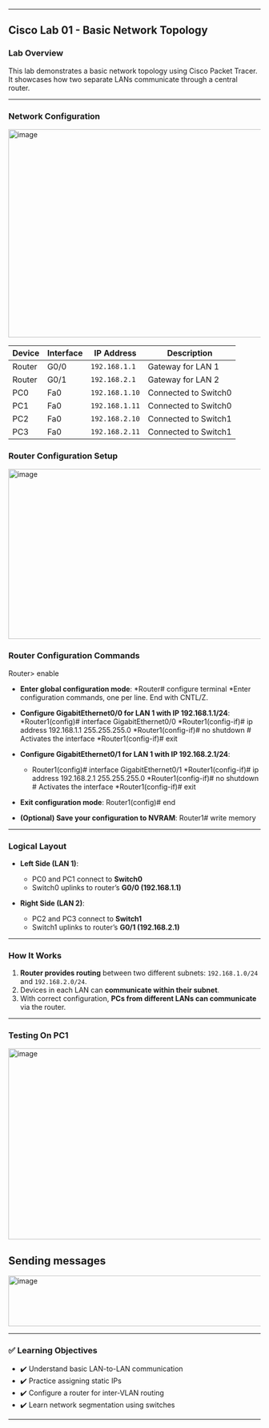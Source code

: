 
---

## Cisco Lab 01 - Basic Network Topology


### Lab Overview

This lab demonstrates a basic network topology using Cisco Packet Tracer. It showcases how two separate LANs communicate through a central router.

---

### Network Configuration
<img width="846" height="415" alt="image" src="https://github.com/user-attachments/assets/9d5a1ec9-7198-4c00-ad3a-2cc497f0ebd1" />

| Device | Interface | IP Address     | Description          |
| ------ | --------- | -------------- | -------------------- |
| Router | G0/0      | `192.168.1.1`  | Gateway for LAN 1    |
| Router | G0/1      | `192.168.2.1`  | Gateway for LAN 2    |
| PC0    | Fa0       | `192.168.1.10` | Connected to Switch0 |
| PC1    | Fa0       | `192.168.1.11` | Connected to Switch0 |
| PC2    | Fa0       | `192.168.2.10` | Connected to Switch1 |
| PC3    | Fa0       | `192.168.2.11` | Connected to Switch1 |

### Router Configuration Setup
<img width="634" height="339" alt="image" src="https://github.com/user-attachments/assets/d1bc9ab4-6b5e-4448-bf41-b698c8d6d2dd" />

### Router Configuration Commands
Router> enable

* **Enter global configuration mode**:
*Router# configure terminal
*Enter configuration commands, one per line. End with CNTL/Z.

* **Configure GigabitEthernet0/0 for LAN 1 with IP 192.168.1.1/24**:
*Router1(config)# interface GigabitEthernet0/0
*Router1(config-if)# ip address 192.168.1.1 255.255.255.0
*Router1(config-if)# no shutdown   # Activates the interface
*Router1(config-if)# exit

* **Configure GigabitEthernet0/1 for LAN 1 with IP 192.168.2.1/24**:
   * Router1(config)# interface GigabitEthernet0/1
   *Router1(config-if)# ip address 192.168.2.1 255.255.255.0
*Router1(config-if)# no shutdown   # Activates the interface
*Router1(config-if)# exit

* **Exit configuration mode**:
Router1(config)# end

* **(Optional) Save your configuration to NVRAM**:
Router1# write memory

---

### Logical Layout

* **Left Side (LAN 1)**:

  * PC0 and PC1 connect to **Switch0**
  * Switch0 uplinks to router’s **G0/0 (192.168.1.1)**

* **Right Side (LAN 2)**:

  * PC2 and PC3 connect to **Switch1**
  * Switch1 uplinks to router’s **G0/1 (192.168.2.1)**

---

### How It Works

1. **Router provides routing** between two different subnets: `192.168.1.0/24` and `192.168.2.0/24`.
2. Devices in each LAN can **communicate within their subnet**.
3. With correct configuration, **PCs from different LANs can communicate** via the router.

---

### Testing On PC1

<img width="699" height="381" alt="image" src="https://github.com/user-attachments/assets/000f5e9d-663f-4be3-8dee-ee3855eeaa5c" />


## Sending messages
<img width="535" height="101" alt="image" src="https://github.com/user-attachments/assets/349529e6-0b61-469b-b15e-3a0b104fdc54" />



---

### ✅ Learning Objectives

* ✔️ Understand basic LAN-to-LAN communication
* ✔️ Practice assigning static IPs
* ✔️ Configure a router for inter-VLAN routing
* ✔️ Learn network segmentation using switches

---

